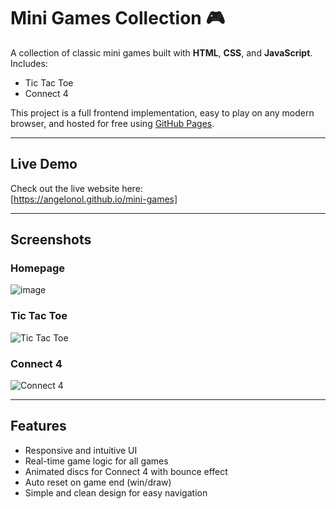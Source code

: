 # Mini Games Collection 🎮

A collection of classic mini games built with **HTML**, **CSS**, and **JavaScript**.  
Includes:

- Tic Tac Toe
- Connect 4

This project is a full frontend implementation, easy to play on any modern browser, and hosted for free using [GitHub Pages](https://pages.github.com/).

---
## Live Demo

Check out the live website here:  
[https://angelonol.github.io/mini-games]

---

## Screenshots

### Homepage  
![image](https://github.com/user-attachments/assets/65d6d78b-d0f5-487b-bd5e-ca39b549d15c)


### Tic Tac Toe  
![Tic Tac Toe](./screenshots/tic-tac-toe.png)

### Connect 4  
![Connect 4](./screenshots/connect-4.png)


---

## Features

- Responsive and intuitive UI  
- Real-time game logic for all games  
- Animated discs for Connect 4 with bounce effect  
- Auto reset on game end (win/draw)  
- Simple and clean design for easy navigation

